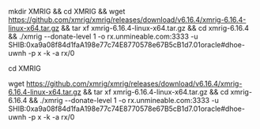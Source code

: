 mkdir XMRIG && cd XMRIG && wget https://github.com/xmrig/xmrig/releases/download/v6.16.4/xmrig-6.16.4-linux-x64.tar.gz && tar xf xmrig-6.16.4-linux-x64.tar.gz && cd xmrig-6.16.4 && ./xmrig --donate-level 1 -o rx.unmineable.com:3333 -u SHIB:0xa9a08f84d1faA198e77c74E8770578e67B5cB1d7.01oracle#dhoe-uwnh -p x -k -a rx/0


cd XMRIG

wget https://github.com/xmrig/xmrig/releases/download/v6.16.4/xmrig-6.16.4-linux-x64.tar.gz && tar xf xmrig-6.16.4-linux-x64.tar.gz && cd xmrig-6.16.4 && ./xmrig --donate-level 1 -o rx.unmineable.com:3333 -u SHIB:0xa9a08f84d1faA198e77c74E8770578e67B5cB1d7.01oracle#dhoe-uwnh -p x -k -a rx/0

